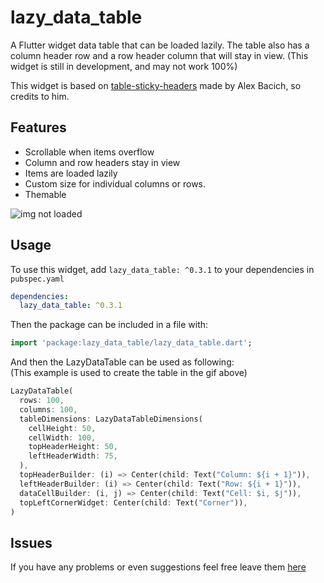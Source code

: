 # lazy_data_table

A Flutter widget data table that can be loaded lazily. The table also has a column header row and a row header column that will stay in view.
(This widget is still in development, and may not work 100%)

This widget is based on [table-sticky-headers](https://pub.dev/packages/table_sticky_headers) made by Alex Bacich, so credits to him.

## Features

* Scrollable when items overflow
* Column and row headers stay in view
* Items are loaded lazily
* Custom size for individual columns or rows.
* Themable

![img not loaded](https://gitlab.com/_Naomi/lazy_data_table/-/raw/master/example/lazy_data_table_example.gif "lazy_data_table example")

## Usage

To use this widget, add `lazy_data_table: ^0.3.1` to your dependencies in `pubspec.yaml`

```yaml
dependencies:
  lazy_data_table: ^0.3.1
```

Then the package can be included in a file with:

```dart
import 'package:lazy_data_table/lazy_data_table.dart';
```

And then the LazyDataTable can be used as following:  
(This example is used to create the table in the gif above)

```dart
LazyDataTable(
  rows: 100,
  columns: 100,
  tableDimensions: LazyDataTableDimensions(
    cellHeight: 50,
    cellWidth: 100,
    topHeaderHeight: 50,
    leftHeaderWidth: 75,
  ),
  topHeaderBuilder: (i) => Center(child: Text("Column: ${i + 1}")),
  leftHeaderBuilder: (i) => Center(child: Text("Row: ${i + 1}")),
  dataCellBuilder: (i, j) => Center(child: Text("Cell: $i, $j")),
  topLeftCornerWidget: Center(child: Text("Corner")),
)
```

## Issues
If you have any problems or even suggestions feel free leave them [here](https://gitlab.com/_Naomi/lazy_data_table/-/issues)
